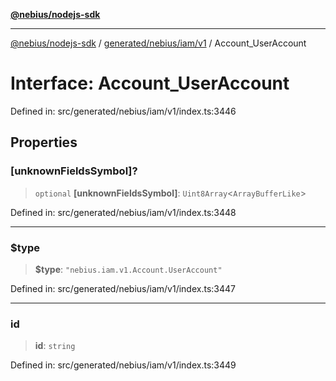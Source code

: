 [**@nebius/nodejs-sdk**](../../../../../README.md)

---

[@nebius/nodejs-sdk](../../../../../README.md) / [generated/nebius/iam/v1](../README.md) / Account_UserAccount

# Interface: Account_UserAccount

Defined in: src/generated/nebius/iam/v1/index.ts:3446

## Properties

### \[unknownFieldsSymbol\]?

> `optional` **\[unknownFieldsSymbol\]**: `Uint8Array`\<`ArrayBufferLike`\>

Defined in: src/generated/nebius/iam/v1/index.ts:3448

---

### $type

> **$type**: `"nebius.iam.v1.Account.UserAccount"`

Defined in: src/generated/nebius/iam/v1/index.ts:3447

---

### id

> **id**: `string`

Defined in: src/generated/nebius/iam/v1/index.ts:3449
